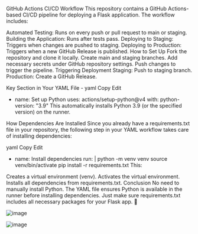 GitHub Actions CI/CD Workflow
This repository contains a GitHub Actions-based CI/CD pipeline for deploying a Flask application. The workflow includes:

Automated Testing: Runs on every push or pull request to main or staging.
Building the Application: Runs after tests pass.
Deploying to Staging: Triggers when changes are pushed to staging.
Deploying to Production: Triggers when a new GitHub Release is published.
How to Set Up
Fork the repository and clone it locally.
Create main and staging branches.
Add necessary secrets under GitHub repository settings.
Push changes to trigger the pipeline.
Triggering Deployment
Staging: Push to staging branch.
Production: Create a GitHub Release.

Key Section in Your YAML File -
yaml
Copy
Edit
- name: Set up Python
  uses: actions/setup-python@v4
  with:
    python-version: "3.9"
This automatically installs Python 3.9 (or the specified version) on the runner.

How Dependencies Are Installed
Since you already have a requirements.txt file in your repository, the following step in your YAML workflow takes care of installing dependencies:

yaml
Copy
Edit
- name: Install dependencies
  run: |
    python -m venv venv
    source venv/bin/activate
    pip install -r requirements.txt
This:

Creates a virtual environment (venv).
Activates the virtual environment.
Installs all dependencies from requirements.txt.
Conclusion
No need to manually install Python. The YAML file ensures Python is available in the runner before installing dependencies. Just make sure requirements.txt includes all necessary packages for your Flask app. 🚀



![image](https://github.com/user-attachments/assets/ba012faa-acd0-4c90-be65-402932e8b227)


![image](https://github.com/user-attachments/assets/4bf359b6-6477-4e8e-ac8e-8e81e2e2b0de)

